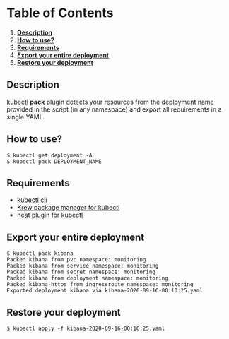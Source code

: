 # Table of Contents
1. [**Description**](#--description--)
2. [**How to use?**](#--how-to-use---)
3. [**Requirements**](#--requirements--)
4. [**Export your entire deployment**](#--export-your-entire-deployment--)
5. [**Restore your deployment**](#--restore-your-deployment--)

## **Description**  

kubectl **pack** plugin detects your resources from the deployment name provided in the script (in any namespace) and export all requirements in a single YAML. 

## **How to use?**
  ```
  $ kubectl get deployment -A
  $ kubectl pack DEPLOYMENT_NAME
  ```
  
## **Requirements**  
- [kubectl cli](https://github.com/kubernetes/kubectl)  
- [Krew package manager for kubectl](https://github.com/kubernetes-sigs/krew)      
- [neat plugin for kubectl](https://github.com/itaysk/kubectl-neat)  

## **Export your entire deployment**  
  ```
  $ kubectl pack kibana
  Packed kibana from pvc namespace: monitoring  
  Packed kibana from service namespace: monitoring  
  Packed kibana from secret namespace: monitoring  
  Packed kibana from deployment namespace: monitoring  
  Packed kibana-https from ingressroute namespace: monitoring  
  Exported deployment kibana via kibana-2020-09-16-00:10:25.yaml
  ```

## **Restore your deployment**
  ```
  $ kubectl apply -f kibana-2020-09-16-00:10:25.yaml
  ```
